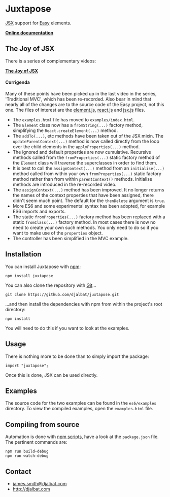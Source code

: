 # Juxtapose

[JSX](https://facebook.github.io/react/docs/jsx-in-depth.html) support for [Easy](https://github.com/djalbat/Easy) elements.

**[Online documentation](http://juxtapose.info)**

## The Joy of JSX

There is a series of complementary videos:

**[The Joy of JSX](https://vimeo.com/album/4562013)**

#### Corrigenda

Many of these points have been picked up in the last video in the series, 'Traditional MVC', which has been re-recorded. Also bear in mind that nearly all of the changes are to the source code of the Easy project, not this one. The files of interest are the [element.js](https://github.com/djalbat/Easy/blob/master/es6/element.js), [react.js](https://github.com/djalbat/Easy/blob/master/es6/react.js) and [jsx.js](https://github.com/djalbat/Easy/blob/master/es6/mixins/jsx.js) files.

- The `examples.html` file has moved to `examples/index.html`. 
- The `Element` class now has a `fromString(...)` factory method, simplifying the `React.createElement(...)` method.
- The `addTo(...)`, etc methods have been taken out of the JSX mixin. The `updateParentContext(...)` method is now called directly from the loop over the child elements in the `applyProperties(...)` method.
- The ignored and default properties are now cumulative. Recursive methods called from the `fromProperties(...)` static factory method of the `Element` class will traverse the superclasses in order to find them.
- It is best to call the `assignContext(...)` method from an `initialise(...)` method called from within your own `fromProperties(...)` static factory method rather than from within `parentContext()` methods. Initialise methods are introduced in the re-recorded video.
- The `assignContext(...)` method has been improved. It no longer returns the names of the context properties that have been assigned, there didn't seem much point. The default for the `thenDelete` argument is `true`.
- More ES6 and some experimental syntax has been adopted, for example ES6 imports and exports.
- The static `fromProperties(...)` factory method has been replaced with a static `fromClass(...)` factory method. In most cases there is now no need to create your own such methods. You only need to do so if you want to make use of the `properties` object.
- The controller has been simplified in the MVC example.

## Installation

You can install Juxtapose with [npm](https://www.npmjs.com/):

    npm install juxtapose

You can also clone the repository with [Git](https://git-scm.com/)...

    git clone https://github.com/djalbat/juxtapose.git

...and then install the dependencies with npm from within the project's root directory:

    npm install

You will need to do this if you want to look at the examples.

## Usage

There is nothing more to be done than to simply import the package:

```
import "juxtapose";
```

Once this is done, JSX can be used directly.

## Examples

The source code for the two examples can be found in the `es6/examples` directory. To view the compiled examples, open the `examples.html` file.

## Compiling from source

Automation is done with [npm scripts](https://docs.npmjs.com/misc/scripts), have a look at the `package.json` file. The pertinent commands are:

    npm run build-debug
    npm run watch-debug
    
## Contact

- james.smith@djalbat.com
- http://djalbat.com
